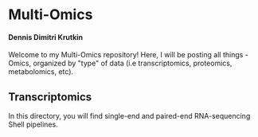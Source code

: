 # Multi-Omics
#### Dennis Dimitri Krutkin
Welcome to my Multi-Omics repository! Here, I will be posting all things -Omics, organized by "type" of data (i.e transcriptomics, proteomics, metabolomics, etc).

## Transcriptomics
In this directory, you will find single-end and paired-end RNA-sequencing Shell pipelines. 
